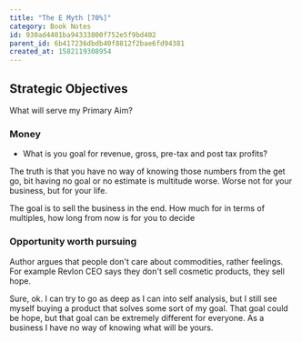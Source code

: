 ```yaml
---
title: "The E Myth [70%]"
category: Book Notes
id: 930ad4401ba94333800f752e5f9bd402
parent_id: 6b417236dbdb40f8812f2bae6fd94381
created_at: 1582119308954
---
```


## Strategic Objectives

What will serve my Primary Aim?

### Money

* What is you goal for revenue, gross, pre-tax and post tax profits?

The truth is that you have no way of knowing those numbers from the get go, bit having no goal or no estimate is multitude worse. Worse not for your business, but for your life.

The goal is to sell the business in the end. How much for in terms of multiples, how long from now is for you to decide 

### Opportunity worth pursuing

Author argues that people don't care about commodities, rather feelings. For example Revlon CEO says they don't sell cosmetic products, they sell hope. 

Sure, ok. I can try to go as deep as I can into self analysis, but I still see myself buying a product that solves some sort of my goal. That goal could be hope, but that goal can be extremely different for everyone. As a business I have no way of knowing what will be yours. 


    